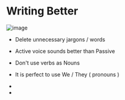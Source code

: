 # Writing Better

![image](https://github.com/shekharbiswas/Writing-simple/assets/32758439/f46f4112-ae52-44da-bdec-04b678c78fcf)

- Delete unnecessary jargons / words
- Active voice sounds better than Passive
- Don't use verbs as Nouns
- It is perfect to use We / They ( pronouns )
- 

- 
